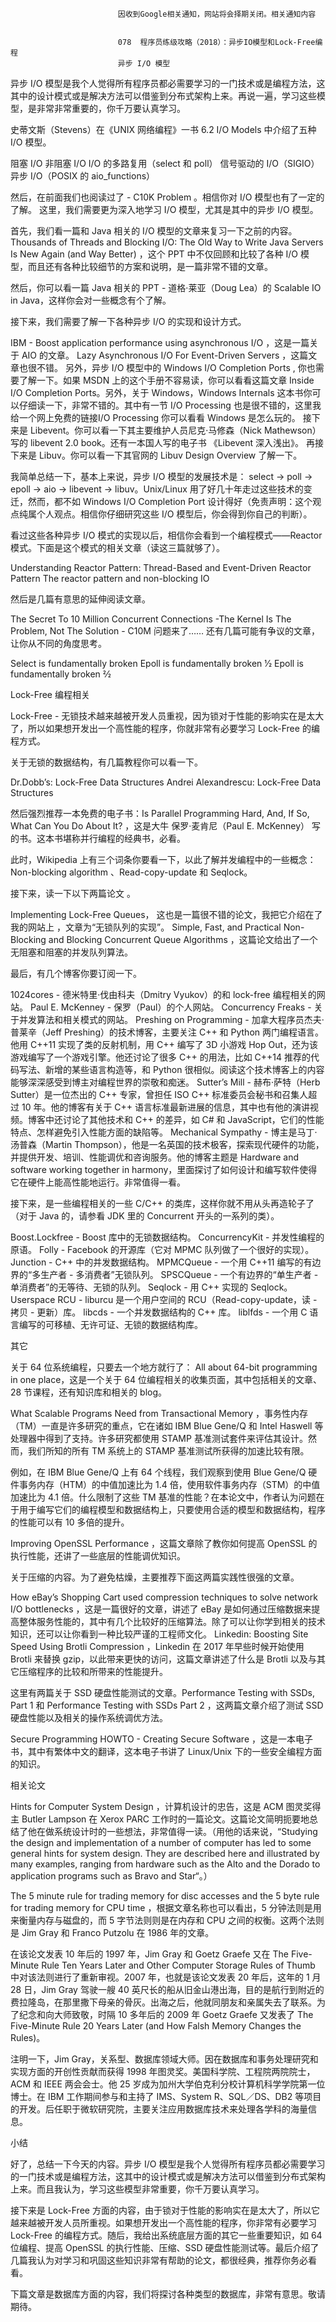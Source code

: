 
                            
                            因收到Google相关通知，网站将会择期关闭。相关通知内容
                            
                            
                            078  程序员练级攻略（2018）：异步IO模型和Lock-Free编程
                            异步 I/O 模型

异步 I/O 模型是我个人觉得所有程序员都必需要学习的一门技术或是编程方法，这其中的设计模式或是解决方法可以借鉴到分布式架构上来。再说一遍，学习这些模型，是非常非常重要的，你千万要认真学习。

史蒂文斯（Stevens）在《UNIX 网络编程》一书 6.2 I/O Models 中介绍了五种 I/O 模型。


阻塞 I/O
非阻塞 I/O
I/O 的多路复用（select 和 poll）
信号驱动的 I/O（SIGIO）
异步 I/O（POSIX 的 aio_functions）


然后，在前面我们也阅读过了 - C10K Problem 。相信你对 I/O 模型也有了一定的了解。 这里，我们需要更为深入地学习 I/O 模型，尤其是其中的异步 I/O 模型。

首先，我们看一篇和 Java 相关的 I/O 模型的文章来复习一下之前的内容。Thousands of Threads and Blocking I/O: The Old Way to Write Java Servers Is New Again (and Way Better) ，这个 PPT 中不仅回顾和比较了各种 I/O 模型，而且还有各种比较细节的方案和说明，是一篇非常不错的文章。

然后，你可以看一篇 Java 相关的 PPT - 道格·莱亚（Doug Lea）的 Scalable IO in Java，这样你会对一些概念有个了解。

接下来，我们需要了解一下各种异步 I/O 的实现和设计方式。


IBM - Boost application performance using asynchronous I/O ，这是一篇关于 AIO 的文章。
Lazy Asynchronous I/O For Event-Driven Servers ，这篇文章也很不错。
另外，异步 I/O 模型中的 Windows I/O Completion Ports , 你也需要了解一下。如果 MSDN 上的这个手册不容易读，你可以看看这篇文章 Inside I/O Completion Ports。另外，关于 Windows，Windows Internals 这本书你可以仔细读一下，非常不错的。其中有一节 I/O Processing 也是很不错的，这里我给一个网上免费的链接I/O Processing 你可以看看 Windows 是怎么玩的。
接下来是 Libevent。你可以看一下其主要维护人员尼克·马修森（Nick Mathewson）写的 libevent 2.0 book。还有一本国人写的电子书 《Libevent 深入浅出》。
再接下来是 Libuv。你可以看一下其官网的 Libuv Design Overview 了解一下。


我简单总结一下，基本上来说，异步 I/O 模型的发展技术是： select -> poll -> epoll -> aio -> libevent -> libuv。Unix/Linux 用了好几十年走过这些技术的变迁，然而，都不如 Windows I/O Completion Port 设计得好（免责声明：这个观点纯属个人观点。相信你仔细研究这些 I/O 模型后，你会得到你自己的判断）。

看过这些各种异步 I/O 模式的实现以后，相信你会看到一个编程模式——Reactor 模式。下面是这个模式的相关文章（读这三篇就够了）。


Understanding Reactor Pattern: Thread-Based and Event-Driven
Reactor Pattern
The reactor pattern and non-blocking IO


然后是几篇有意思的延伸阅读文章。


The Secret To 10 Million Concurrent Connections -The Kernel Is The Problem, Not The Solution - C10M 问题来了……
还有几篇可能有争议的文章，让你从不同的角度思考。


Select is fundamentally broken
Epoll is fundamentally broken 1⁄2
Epoll is fundamentally broken 2⁄2



Lock-Free 编程相关

Lock-Free - 无锁技术越来越被开发人员重视，因为锁对于性能的影响实在是太大了，所以如果想开发出一个高性能的程序，你就非常有必要学习 Lock-Free 的编程方式。

关于无锁的数据结构，有几篇教程你可以看一下。


Dr.Dobb’s: Lock-Free Data Structures
Andrei Alexandrescu: Lock-Free Data Structures


然后强烈推荐一本免费的电子书：Is Parallel Programming Hard, And, If So, What Can You Do About It? ，这是大牛 保罗·麦肯尼（Paul E. McKenney） 写的书。这本书堪称并行编程的经典书，必看。

此时，Wikipedia 上有三个词条你要看一下，以此了解并发编程中的一些概念：Non-blocking algorithm 、Read-copy-update 和 Seqlock。

接下来，读一下以下两篇论文 。


Implementing Lock-Free Queues， 这也是一篇很不错的论文，我把它介绍在了我的网站上 ，文章为“无锁队列的实现”。
Simple, Fast, and Practical Non-Blocking and Blocking Concurrent Queue Algorithms ，这篇论文给出了一个无阻塞和阻塞的并发队列算法。


最后，有几个博客你要订阅一下。


1024cores - 德米特里·伐由科夫（Dmitry Vyukov）的和 lock-free 编程相关的网站。
Paul E. McKenney - 保罗（Paul）的个人网站。
Concurrency Freaks - 关于并发算法和相关模式的网站。
Preshing on Programming - 加拿大程序员杰夫·普莱辛（Jeff Preshing）的技术博客，主要关注 C++ 和 Python 两门编程语言。他用 C++11 实现了类的反射机制，用 C++ 编写了 3D 小游戏 Hop Out，还为该游戏编写了一个游戏引擎。他还讨论了很多 C++ 的用法，比如 C++14 推荐的代码写法、新增的某些语言构造等，和 Python 很相似。阅读这个技术博客上的内容能够深深感受到博主对编程世界的崇敬和痴迷。
Sutter’s Mill - 赫布·萨特（Herb Sutter）是一位杰出的 C++ 专家，曾担任 ISO C++ 标准委员会秘书和召集人超过 10 年。他的博客有关于 C++ 语言标准最新进展的信息，其中也有他的演讲视频。博客中还讨论了其他技术和 C++ 的差异，如 C# 和 JavaScript，它们的性能特点、怎样避免引入性能方面的缺陷等。
Mechanical Sympathy - 博主是马丁·汤普森（Martin Thompson），他是一名英国的技术极客，探索现代硬件的功能，并提供开发、培训、性能调优和咨询服务。他的博客主题是 Hardware and software working together in harmony，里面探讨了如何设计和编写软件使得它在硬件上能高性能地运行。非常值得一看。


接下来，是一些编程相关的一些 C/C++ 的类库，这样你就不用从头再造轮子了（对于 Java 的，请参看 JDK 里的 Concurrent 开头的一系列的类）。


Boost.Lockfree - Boost 库中的无锁数据结构。
ConcurrencyKit - 并发性编程的原语。
Folly - Facebook 的开源库（它对 MPMC 队列做了一个很好的实现）。
Junction - C++ 中的并发数据结构。
MPMCQueue - 一个用 C++11 编写的有边界的“多生产者 - 多消费者”无锁队列。
SPSCQueue - 一个有边界的“单生产者 - 单消费者”的无等待、无锁的队列。
Seqlock - 用 C++ 实现的 Seqlock。
Userspace RCU - liburcu 是一个用户空间的 RCU（Read-copy-update，读 - 拷贝 - 更新）库。
libcds - 一个并发数据结构的 C++ 库。
liblfds - 一个用 C 语言编写的可移植、无许可证、无锁的数据结构库。


其它


关于 64 位系统编程，只要去一个地方就行了： All about 64-bit programming in one place，这是一个关于 64 位编程相关的收集页面，其中包括相关的文章、28 节课程，还有知识库和相关的 blog。

What Scalable Programs Need from Transactional Memory ，事务性内存（TM）一直是许多研究的重点，它在诸如 IBM Blue Gene/Q 和 Intel Haswell 等处理器中得到了支持。许多研究都使用 STAMP 基准测试套件来评估其设计。然而，我们所知的所有 TM 系统上的 STAMP 基准测试所获得的加速比较有限。


例如，在 IBM Blue Gene/Q 上有 64 个线程，我们观察到使用 Blue Gene/Q 硬件事务内存（HTM）的中值加速比为 1.4 倍，使用软件事务内存（STM）的中值加速比为 4.1 倍。什么限制了这些 TM 基准的性能？在本论文中，作者认为问题在于用于编写它们的编程模型和数据结构上，只要使用合适的模型和数据结构，程序的性能可以有 10 多倍的提升。


Improving OpenSSL Performance ，这篇文章除了教你如何提高 OpenSSL 的执行性能，还讲了一些底层的性能调优知识。

关于压缩的内容。为了避免枯燥，主要推荐下面这两篇实践性很强的文章。


How eBay’s Shopping Cart used compression techniques to solve network I/O bottlenecks ，这是一篇很好的文章，讲述了 eBay 是如何通过压缩数据来提高整体服务性能的，其中有几个比较好的压缩算法。除了可以让你学到相关的技术知识，还可以让你看到一种比较严谨的工程师文化。
Linkedin: Boosting Site Speed Using Brotli Compression ，Linkedin 在 2017 年早些时候开始使用 Brotli 来替换 gzip，以此带来更快的访问，这篇文章讲述了什么是 Brotli 以及与其它压缩程序的比较和所带来的性能提升。


这里有两篇关于 SSD 硬盘性能测试的文章。Performance Testing with SSDs, Part 1 和 Performance Testing with SSDs Part 2 ，这两篇文章介绍了测试 SSD 硬盘性能以及相关的操作系统调优方法。

Secure Programming HOWTO - Creating Secure Software ，这是一本电子书，其中有繁体中文的翻译，这本电子书讲了 Linux/Unix 下的一些安全编程方面的知识。


相关论文


Hints for Computer System Design ，计算机设计的忠告，这是 ACM 图灵奖得主 Butler Lampson 在 Xerox PARC 工作时的一篇论文。这篇论文简明扼要地总结了他在做系统设计时的一些想法，非常值得一读。（用他的话来说，“Studying the design and implementation of a number of computer has led to some general hints for system design. They are described here and illustrated by many examples, ranging from hardware such as the Alto and the Dorado to application programs such as Bravo and Star“。）

The 5 minute rule for trading memory for disc accesses and the 5 byte rule for trading memory for CPU time ，根据文章名称也可以看出，5 分钟法则是用来衡量内存与磁盘的，而 5 字节法则则是在内存和 CPU 之间的权衡。这两个法则是 Jim Gray 和 Franco Putzolu 在 1986 年的文章。


在该论文发表 10 年后的 1997 年，Jim Gray 和 Goetz Graefe 又在 The Five-Minute Rule Ten Years Later and Other Computer Storage Rules of Thumb 中对该法则进行了重新审视。2007 年，也就是该论文发表 20 年后，这年的 1 月 28 日，Jim Gray 驾驶一艘 40 英尺长的船从旧金山港出海，目的是航行到附近的费拉隆岛，在那里撒下母亲的骨灰。出海之后，他就同朋友和亲属失去了联系。为了纪念和向大师致敬，时隔 10 多年后的 2009 年 Goetz Graefe 又发表了 The Five-Minute Rule 20 Years Later (and How Falsh Memory Changes the Rules)。

注明一下，Jim Gray，关系型、数据库领域大师。因在数据库和事务处理研究和实现方面的开创性贡献而获得 1998 年图灵奖。美国科学院、工程院两院院士，ACM 和 IEEE 两会会士。他 25 岁成为加州大学伯克利分校计算机科学学院第一位博士。在 IBM 工作期间参与和主持了 IMS、System R、SQL／DS、DB2 等项目的开发。后任职于微软研究院，主要关注应用数据库技术来处理各学科的海量信息。

小结

好了，总结一下今天的内容。异步 I/O 模型是我个人觉得所有程序员都必需要学习的一门技术或是编程方法，这其中的设计模式或是解决方法可以借鉴到分布式架构上来。而且我认为，学习这些模型非常重要，你千万要认真学习。

接下来是 Lock-Free 方面的内容，由于锁对于性能的影响实在是太大了，所以它越来越被开发人员所重视。如果想开发出一个高性能的程序，你非常有必要学习 Lock-Free 的编程方式。随后，我给出系统底层方面的其它一些重要知识，如 64 位编程、提高 OpenSSL 的执行性能、压缩、SSD 硬盘性能测试等。最后介绍了几篇我认为对学习和巩固这些知识非常有帮助的论文，都很经典，推荐你务必看看。

下篇文章是数据库方面的内容，我们将探讨各种类型的数据库，非常有意思。敬请期待。

                        
                        
                            